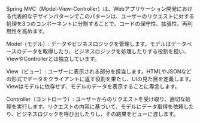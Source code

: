 Spring MVC（Model-View-Controller）は、Webアプリケーション開発における代表的なデザインパターンでこのパターンは、ユーザーのリクエストに対する処理を3つのコンポーネントに分割することで、コードの保守性、拡張性、再利用性を高めます。

Model（モデル）:
データやビジネスロジックを管理します。モデルはデータベースのデータを取得したり、ビジネスロジックを処理したりする役割を担い、ViewやControllerとは独立しています。

View（ビュー）:
ユーザーに表示される部分を担当します。HTMLやJSONなどの形式でデータをクライアントに返す役割を果たし、UIの見た目を定義します。Viewはモデルに依存せず、モデルのデータを表示することに専念します。

Controller（コントローラ）:
ユーザーからのリクエストを受け取り、適切な処理を実行します。リクエストの内容に基づいて、モデルにデータ取得を依頼したり、ビジネスロジックを呼び出したりし、その結果をビューに渡します。
